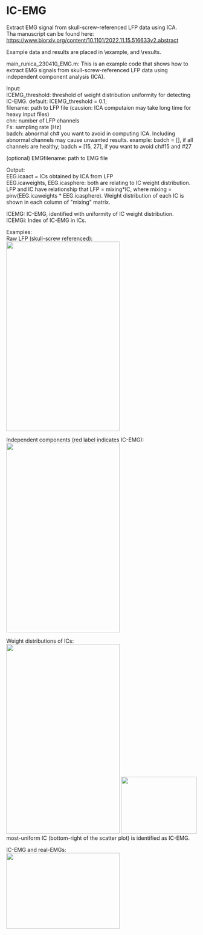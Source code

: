 # IC-EMG
Extract EMG signal from skull-screw-referenced LFP data using ICA.  
Tha manuscript can be found here: https://www.biorxiv.org/content/10.1101/2022.11.15.516633v2.abstract


Example data and results are placed in \example, and \results.  
  
  
main_runica_230410_EMG.m:
This is an example code that shows how to extract EMG signals from
skull-screw-referenced LFP data using independent component analysis (ICA). 

Input:  
  ICEMG_threshold: threshold of weight distribution uniformity for
                   detecting IC-EMG. 
                   default: ICEMG_threshold = 0.1;    
  filename: path to LFP file (causion: ICA computaion may take long time for heavy input files)  
  chn:    number of LFP channels  
  Fs:     sampling rate [Hz]  
  badch:  abnormal ch# you want to avoid in computing ICA. Including
          abnormal channels may cause unwanted results.
          example:    badch = [], if all channels are healthy;
                      badch = [15, 27], if you want to avoid ch#15 and #27    
    
  (optional) EMGfilename: path to EMG file


Output:  
  EEG.icaact = ICs obtained by ICA from LFP  
  EEG.icaweights, EEG.icasphere: both are relating to IC weight distribution. 
      LFP and IC have relationship that  LFP = mixing*IC,
        where  mixing = pinv(EEG.icaweights * EEG.icasphere).
      Weight distribution of each IC is shown in each column of "mixing" matrix.          
  
  ICEMG:  IC-EMG, identified with uniformity of IC weight distribution.  
  ICEMGi: Index of IC-EMG in ICs.  
  
Examples:    
Raw LFP (skull-screw referenced):  
<img src="https://user-images.githubusercontent.com/60276754/231026752-40bd2b91-3727-4023-8b85-a0f9de476b3e.png"  width="300" height="500">

Independent components (red label indicates IC-EMG):  
<img src="https://user-images.githubusercontent.com/60276754/231026876-833dbd15-f43e-4453-83a8-895f3ea737ee.png"  width="300" height="500">

Weight distributions of ICs:  
<img src="https://user-images.githubusercontent.com/60276754/231026943-6198d1c6-d3cb-4778-bc6c-f4c37413c8c7.png"  width="300" height="500">
<img src="https://user-images.githubusercontent.com/60276754/231026971-1385883f-40e6-408e-afc8-36f15a46a8c4.png"  width="200" height="150">  
most-uniform IC (bottom-right of the scatter plot) is identified as IC-EMG.

  
IC-EMG and real-EMGs:  
<img src="https://user-images.githubusercontent.com/60276754/231027233-59759fef-26f0-443f-be62-6539ae686964.png"  width="300" height="200">
